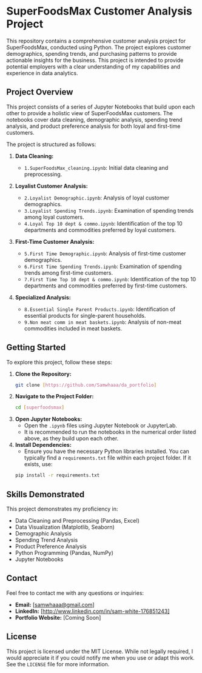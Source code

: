 # SuperFoodsMax Customer Analysis Project

This repository contains a comprehensive customer analysis project for SuperFoodsMax, conducted using Python. The project explores customer demographics, spending trends, and purchasing patterns to provide actionable insights for the business. This project is intended to provide potential employers with a clear understanding of my capabilities and experience in data analytics.

## Project Overview

This project consists of a series of Jupyter Notebooks that build upon each other to provide a holistic view of SuperFoodsMax customers. The notebooks cover data cleaning, demographic analysis, spending trend analysis, and product preference analysis for both loyal and first-time customers.

The project is structured as follows:

1.  **Data Cleaning:**
    * `1.SuperFoodsMax_cleaning.ipynb`: Initial data cleaning and preprocessing.

2.  **Loyalist Customer Analysis:**
    * `2.Loyalist Demographic.ipynb`: Analysis of loyal customer demographics.
    * `3.Loyalist Spending Trends.ipynb`: Examination of spending trends among loyal customers.
    * `4.Loyal Top 10 dept & commo.ipynb`: Identification of the top 10 departments and commodities preferred by loyal customers.

3.  **First-Time Customer Analysis:**
    * `5.First Time Demographic.ipynb`: Analysis of first-time customer demographics.
    * `6.First Time Spending Trends.ipynb`: Examination of spending trends among first-time customers.
    * `7.First Time Top 10 dept & commo.ipynb`: Identification of the top 10 departments and commodities preferred by first-time customers.

4.  **Specialized Analysis:**
    * `8.Essential Single Parent Products.ipynb`: Identification of essential products for single-parent households.
    * `9.Non meat comm in meat baskets.ipynb`: Analysis of non-meat commodities included in meat baskets.

## Getting Started

To explore this project, follow these steps:

1.  **Clone the Repository:**
    ```bash
    git clone [https://github.com/Samwhaaa/da_portfolio]
    ```
2.  **Navigate to the Project Folder:**
    ```bash
    cd [superfoodsmax]
    ```
3.  **Open Jupyter Notebooks:**
    * Open the `.ipynb` files using Jupyter Notebook or JupyterLab.
    * It is recommended to run the notebooks in the numerical order listed above, as they build upon each other.
4.  **Install Dependencies:**
    * Ensure you have the necessary Python libraries installed. You can typically find a `requirements.txt` file within each project folder. If it exists, use:
    ```bash
    pip install -r requirements.txt
    ```

## Skills Demonstrated

This project demonstrates my proficiency in:

* Data Cleaning and Preprocessing (Pandas, Excel)
* Data Visualization (Matplotlib, Seaborn)
* Demographic Analysis
* Spending Trend Analysis
* Product Preference Analysis
* Python Programming (Pandas, NumPy)
* Jupyter Notebooks

## Contact

Feel free to contact me with any questions or inquiries:

* **Email:** [samwhaaa@gmail.com]
* **LinkedIn:** [http://www.linkedin.com/in/sam-white-176851243]
* **Portfolio Website:** [Coming Soon]

## License

This project is licensed under the MIT License. 
While not legally required, I would appreciate it if you could notify me when you use or adapt this work. 
See the `LICENSE` file for more information.
